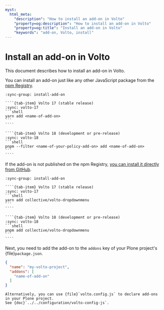 ```yaml
---
myst:
  html_meta:
    "description": "How to install an add-on in Volto"
    "property=og:description": "How to install an add-on in Volto"
    "property=og:title": "Install an add-on in Volto"
    "keywords": "add-on, Volto, install"
---
```


# Install an add-on in Volto

This document describes how to install an add-on in Volto.

You can install an add-on just like any other JavaScript package from the [npm Registry](https://www.npmjs.com/).

`````{tab-set}
:sync-group: install-add-on

````{tab-item} Volto 17 (stable release)
:sync: volto-17
```shell
yarn add <name-of-add-on>
```
````

````{tab-item} Volto 18 (development or pre-release)
:sync: volto-18
```shell
pnpm --filter <name-of-your-policy-add-on> add <name-of-add-on>
```
````
`````

If the add-on is not published on the npm Registry, [you can install it directly from GitHub](https://pnpm.io/cli/add#install-from-git-repository).


`````{tab-set}
:sync-group: install-add-on

````{tab-item} Volto 17 (stable release)
:sync: volto-17
```shell
yarn add collective/volto-dropdownmenu
```
````

````{tab-item} Volto 18 (development or pre-release)
:sync: volto-18
```shell
pnpm add collective/volto-dropdownmenu
```
````
`````

Next, you need to add the add-on to the `addons` key of your Plone project's {file}`package.json`.

```json
{
  "name": "my-volto-project",
  "addons": [
    "name-of-add-on"
  ]
}
```

```{seealso}
Alternatively, you can use {file}`volto.config.js` to declare add-ons in your Plone project.
See {doc}`../../configuration/volto-config-js`.
```
